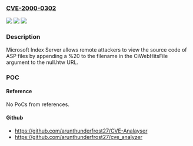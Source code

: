 ### [CVE-2000-0302](https://cve.mitre.org/cgi-bin/cvename.cgi?name=CVE-2000-0302)
![](https://img.shields.io/static/v1?label=Product&message=n%2Fa&color=blue)
![](https://img.shields.io/static/v1?label=Version&message=n%2Fa&color=blue)
![](https://img.shields.io/static/v1?label=Vulnerability&message=n%2Fa&color=brighgreen)

### Description

Microsoft Index Server allows remote attackers to view the source code of ASP files by appending a %20 to the filename in the CiWebHitsFile argument to the null.htw URL.

### POC

#### Reference
No PoCs from references.

#### Github
- https://github.com/arunthunderfrost27/CVE-Analayser
- https://github.com/arunthunderfrost27/cve_analyzer

